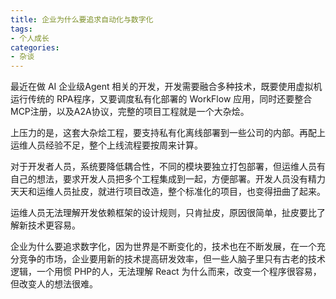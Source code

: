 ```yaml
---
title: 企业为什么要追求自动化与数字化
tags:
- 个人成长
categories:
- 杂谈
---
```




最近在做 AI  企业级Agent 相关的开发，开发需要融合多种技术，既要使用虚拟机运行传统的 RPA程序，又要调度私有化部署的 WorkFlow 应用，同时还要整合 MCP注册，以及A2A协议，完整的项目工程就是一个大杂烩。

上压力的是，这套大杂烩工程，要支持私有化离线部署到一些公司的内部。再配上运维人员经验不足，整个上线流程要按周来计算。

对于开发者人员，系统要降低耦合性，不同的模块要独立打包部署，但运维人员有自己的想法，要求开发人员把多个工程集成到一起，方便部署。开发人员没有精力天天和运维人员扯皮，就进行项目改造，整个标准化的项目，也变得扭曲了起来。

运维人员无法理解开发依赖框架的设计规则，只肯扯皮，原因很简单，扯皮要比了解新技术更容易。

企业为什么要追求数字化，因为世界是不断变化的，技术也在不断发展，在一个充分竞争的市场，企业要用新的技术提高研发效率，但一些人脑子里只有古老的技术逻辑，一个用惯 PHP的人，无法理解 React 为什么而来，改变一个程序很容易，但改变人的想法很难。

